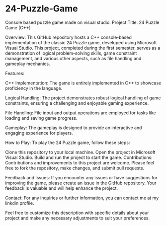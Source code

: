 # 24-Puzzle-Game
Console based puzzle game made on visual studio.
Project Title: 24 Puzzle Game (C++)

Overview:
This GitHub repository hosts a C++ console-based implementation of the classic 24 Puzzle game, developed using Microsoft Visual Studio. This project, completed during the first semester, serves as a demonstration of logical problem-solving skills, game constraint management, and various other aspects, such as file handling and gameplay mechanics.

Features:

C++ Implementation: The game is entirely implemented in C++ to showcase proficiency in the language.

Logical Handling: The project demonstrates robust logical handling of game constraints, ensuring a challenging and enjoyable gaming experience.

File Handling: File input and output operations are employed for tasks like loading and saving game progress.

Gameplay: The gameplay is designed to provide an interactive and engaging experience for players.

How to Play:
To play the 24 Puzzle game, follow these steps:

Clone this repository to your local machine.
Open the project in Microsoft Visual Studio.
Build and run the project to start the game.
Contributions:
Contributions and improvements to this project are welcome. Please feel free to fork the repository, make changes, and submit pull requests.

Feedback and Issues:
If you encounter any issues or have suggestions for improving the game, please create an issue in the GitHub repository. Your feedback is valuable and will help enhance the project.

Contact:
For any inquiries or further information, you can contact me at my linkdin profile.

Feel free to customize this description with specific details about your project and make any necessary adjustments to suit your preferences.
